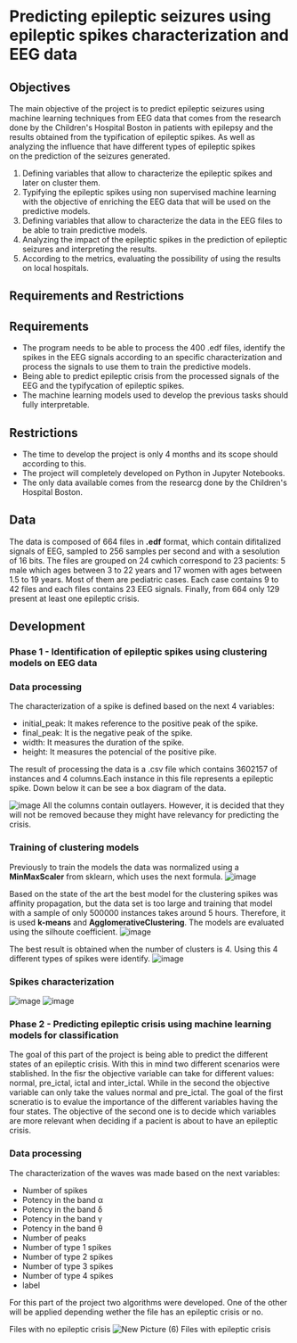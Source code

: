 # Predicting epileptic seizures using epileptic spikes characterization and EEG data 

## Objectives

The main objective of the project is to predict epileptic seizures using machine learning techniques from
EEG data that comes from the research done by the Children's Hospital Boston in
patients with epilepsy and the results obtained from the typification of epileptic spikes.
As well as analyzing the influence that have different types of epileptic spikes  
on the prediction of the seizures generated. 

  1. Defining variables that allow to characterize the epileptic spikes and later on cluster them.
  2. Typifying the epileptic spikes using non supervised machine learning with the objective of enriching the EEG data that will be used on the predictive models.
  3. Defining variables that allow to characterize the data in the EEG files to be able to train predictive models.
  4. Analyzing the impact of the epileptic spikes in the prediction of epileptic seizures and interpreting the results.
  5. According to the metrics, evaluating the possibility of using the results on local hospitals.
 
## Requirements and Restrictions 
## Requirements 
  - The program needs to be able to process the 400 .edf files, identify the  spikes in the EEG signals according to an specific characterization and  process the signals to use them to train the predictive models. 
  - Being able to predict epileptic crisis from the processed signals of the EEG and the typifycation of epileptic spikes.
  - The machine learning models used to develop the previous tasks should fully interpretable.
## Restrictions 
  - The time to develop the project is only 4 months and its scope should according to this.  
  - The project will completely developed on Python in Jupyter Notebooks.
  - The only data available comes from the researcg done by the Children's Hospital Boston.  

## Data 
The data is composed of 664 files in **.edf** format, which contain difitalized signals of EEG, sampled to 256 samples per second and with a sesolution of 16 bits.  The files are grouped on  24 cwhich correspond to 23 pacients: 5 male which ages between 3 to 22 years and 17 women with ages between  1.5 to 19 years. Most of them are pediatric cases. Each case contains 9 to 42 files and each files contains 23 EEG signals. Finally,  from 664 only 129 present at least one epileptic crisis. 

## Development

  ### Phase 1 - Identification of epileptic spikes using clustering models on EEG data 
  ### Data processing 
  The characterization of a spike is defined based on the next 4 variables:
  - initial_peak: It makes reference to the positive peak of the spike. 
  - final_peak: It is the negative peak of the spike.
  - width: It measures the duration of the spike.
  - height: It measures the potencial of the positive pike. 
    
  The result of processing the data is a .csv file which contains 3602157 of instances and 4 columns.Each instance in this file represents a epileptic spike. Down below it can be see a box diagram of the data. 

![image](https://user-images.githubusercontent.com/47225250/124827785-71814700-df44-11eb-8d0b-2584086dd461.png)
   All the columns contain outlayers. However, it is decided that they will not be removed because they might have relevancy for predicting the crisis.  
 
 
  ### Training of clustering models 
  Previously to train the models  the data was normalized using  a **MinMaxScaler** from sklearn, which uses the next formula. 
  ![image](https://user-images.githubusercontent.com/47225250/124828427-3f241980-df45-11eb-9643-c022ca6f8bd9.png)

  Based on the state of the art the best model for the clustering spikes was affinity propagation, but the  data set is too large and training that model with a sample of only 500000 instances takes around 5 hours. Therefore, it is used **k-means** and **AgglomerativeClustering**. The models are evaluated using the silhoute coefficient.
![image](https://user-images.githubusercontent.com/47225250/124828822-c40f3300-df45-11eb-97f8-506b45c024fd.png)

  The best result is obtained when the number of clusters is 4. Using this 4 different types of spikes were identify. 
![image](https://user-images.githubusercontent.com/47225250/124829002-0769a180-df46-11eb-9c76-fdd747bbef38.png)

  ### Spikes characterization
  ![image](https://user-images.githubusercontent.com/47225250/124829244-5d3e4980-df46-11eb-8a91-5e25cd39e4dc.png)
  ![image](https://user-images.githubusercontent.com/47225250/124829164-3ed84e00-df46-11eb-9903-2aaf2fc18867.png)
  
  ### Phase 2 - Predicting epileptic crisis using machine learning models for classification
  The goal of this part of the project is being able to predict the different states of an epileptic crisis. With this in mind two different scenarios were stablished. In the fisr the objective variable can take for different values: normal, pre_ictal, ictal and inter_ictal. While in the second the objective variable can only take the values normal and pre_ictal.  The goal of the first scneratio is to evalue the importance of the different variables having the four states. The objective of the second one is to  decide which variables are more relevant when deciding if a pacient is about to have an epileptic crisis.  
  
  ### Data processing 
  
  The characterization of the waves was made based on the next variables:
  - Number of spikes 
  - Potency in the band α
  - Potency in the band δ
  - Potency in the band γ
  - Potency in the band θ
  - Number of peaks 
  - Number of type 1 spikes 
  - Number of type 2 spikes 
  - Number of type 3 spikes 
  - Number of type 4 spikes 
  - label
  
  For this part of the project two algorithms were developed. One of the other will be applied depending wether the file has an epileptic crisis or no.  
  
  Files with no epileptic crisis 
  ![New Picture (6)](https://user-images.githubusercontent.com/47225250/124831887-db501f80-df49-11eb-833b-2f0c9ad4827b.png)
  Files with epileptic crisis 

  
 
    
    
    
    
      
      
    

